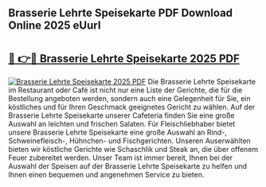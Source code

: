 ## Brasserie Lehrte Speisekarte PDF Download Online 2025 eUurI

# <h2><a href="http://gcaugqy.nevu.top/?p=Brasserie+Lehrte+Speisekarte">🔗 👉🔴 Brasserie Lehrte Speisekarte 2025 PDF</a></h2>

[![Brasserie Lehrte Speisekarte 2025 PDF](https://i.imgur.com/dBaPXMq.png)](http://gcaugqy.nevu.top/?p=Brasserie+Lehrte+Speisekarte)
Die Brasserie Lehrte Speisekarte im Restaurant oder Café ist nicht nur eine Liste der Gerichte, die für die Bestellung angeboten werden, sondern auch eine Gelegenheit für Sie, ein köstliches und für Ihren Geschmack geeignetes Gericht zu wählen. Auf der Brasserie Lehrte Speisekarte unserer Cafeteria finden Sie eine große Auswahl an leichten und frischen Salaten. Für Fleischliebhaber bietet unsere Brasserie Lehrte Speisekarte eine große Auswahl an Rind-, Schweinefleisch-, Hühnchen- und Fischgerichten. Unseren Auserwählten bieten wir köstliche Gerichte wie Schaschlik und Steak an, die über offenem Feuer zubereitet werden. Unser Team ist immer bereit, Ihnen bei der Auswahl der Speisen auf der Brasserie Lehrte Speisekarte zu helfen und Ihnen einen bequemen und angenehmen Service zu bieten.
